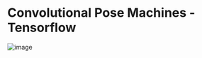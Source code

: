 # Convolutional Pose Machines - Tensorflow

![image](https://github.com/timctho/ConvolutionalPoseMachines-Tensorflow/blob/master/cpm_hand.gif)
